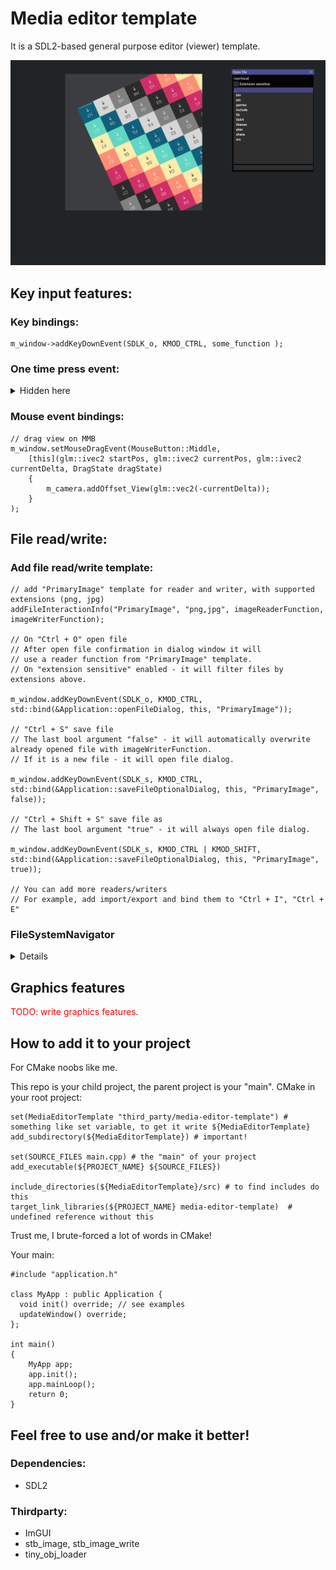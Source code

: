 # Media editor template

It is a SDL2-based general purpose editor (viewer) template.

<img src="readme_images/screenshot_00.png">

## Key input features:

### Key bindings:
```
m_window->addKeyDownEvent(SDLK_o, KMOD_CTRL, some_function );
```

### One time press event:

<details>
  <summary>Hidden here</summary>

Export shader type example
On one time press activation app will be waiting for a key press.

Behavior of code below:
- press "Ctrl + E"
- window title changes to "Export shader as: G-glsl, H-hlsl"
- if press G or H - window title "Successfully exported"
- if another key "Invalid key, press 'G' or 'H' next time."
- if G or H were binded to another function - app will not call them this time

```
m_window->addKeyDownEvent(SDLK_e, KMOD_CTRL,
    [this]() {
        m_window->activateOneTimePressEvent("shader export type");
        m_window->setTitle("Export shader as: G-glsl, H-hlsl");
    });

m_window->setOneTimePressEvent("shader export type",
    [this](KeyWithModifier key) {
        switch (key.key) {
        case SDLK_g: {
            // export as GLSL code here
            m_window->setTitle("Successfully exported as GLSL");
        } break;
        case SDLK_h: {
            // export as HLSL code here
            m_window->setTitle("Successfully exported as HLSL");
        } break;
        default: { 
            m_window->setTitle("Invalid key, press 'G' or 'H' next time.");
            // maybe reset to default title after delay
            return;
        }
        }

    });
```
</details>

### Mouse event bindings:
```
// drag view on MMB
m_window.setMouseDragEvent(MouseButton::Middle,
    [this](glm::ivec2 startPos, glm::ivec2 currentPos, glm::ivec2 currentDelta, DragState dragState) 
    {
        m_camera.addOffset_View(glm::vec2(-currentDelta));
    }
);
```
## File read/write:
### Add file read/write template:
```
// add "PrimaryImage" template for reader and writer, with supported extensions (png, jpg)
addFileInteractionInfo("PrimaryImage", "png,jpg", imageReaderFunction, imageWriterFunction);

// On "Ctrl + O" open file
// After open file confirmation in dialog window it will 
// use a reader function from "PrimaryImage" template.
// On "extension sensitive" enabled - it will filter files by extensions above.

m_window.addKeyDownEvent(SDLK_o, KMOD_CTRL, std::bind(&Application::openFileDialog, this, "PrimaryImage"));

// "Ctrl + S" save file
// The last bool argument "false" - it will automatically overwrite already opened file with imageWriterFunction.
// If it is a new file - it will open file dialog.

m_window.addKeyDownEvent(SDLK_s, KMOD_CTRL, std::bind(&Application::saveFileOptionalDialog, this, "PrimaryImage", false));

// "Ctrl + Shift + S" save file as
// The last bool argument "true" - it will always open file dialog.

m_window.addKeyDownEvent(SDLK_s, KMOD_CTRL | KMOD_SHIFT, std::bind(&Application::saveFileOptionalDialog, this, "PrimaryImage", true));

// You can add more readers/writers
// For example, add import/export and bind them to "Ctrl + I", "Ctrl + E"
```

### FileSystemNavigator

<details>
  
FileSystemNavigator can:
- Write filename in textbox, highlight text, if filemane exists or not exists in this folder.
- Show overwrite dialog window ("yes"/"no"), if you are going to overwrite file.
- Extension sensitive filter.
- Autocomplete first supported extension if not exists.
- launch individual save/read functions for each extension.
You can use it independently.

<img src="readme_images/screenshot_imgui_filesystem.png"  width=40%>

I did not try it on Windows, so it may not be able to change disks (now).
</details>

## Graphics features
<span style="color:red">TODO: write graphics features</span>.


## How to add it to your project
For CMake noobs like me.

This repo is your child project, the parent project is your "main".
CMake in your root project:
```
set(MediaEditorTemplate "third_party/media-editor-template") # something like set variable, to get it write ${MediaEditorTemplate}
add_subdirectory(${MediaEditorTemplate}) # important!

set(SOURCE_FILES main.cpp) # the "main" of your project
add_executable(${PROJECT_NAME} ${SOURCE_FILES})

include_directories(${MediaEditorTemplate}/src) # to find includes do this
target_link_libraries(${PROJECT_NAME} media-editor-template)  # undefined reference without this
```

Trust me, I brute-forced a lot of words in CMake!

Your main:
```
#include "application.h"

class MyApp : public Application {
  void init() override; // see examples
  updateWindow() override;
};

int main()
{
    MyApp app;
    app.init(); 
    app.mainLoop();
    return 0;
}

```

## Feel free to use and/or make it better!

### Dependencies:
- SDL2

### Thirdparty:
- ImGUI
- stb_image, stb_image_write
- tiny_obj_loader